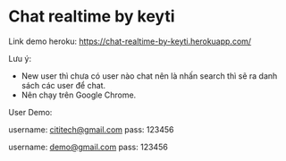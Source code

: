  # Chat realtime by keyti
Link demo heroku: https://chat-realtime-by-keyti.herokuapp.com/

Lưu ý: 
- New user thì chưa có user nào chat nên là nhấn search thì sẽ ra danh sách các user để chat.
- Nên chạy trên Google Chrome.

User Demo:

username: cititech@gmail.com
pass: 123456

username: demo@gmail.com
pass: 123456
